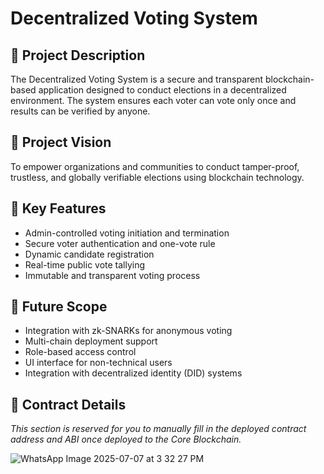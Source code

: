 # Decentralized Voting System

## 📜 Project Description
The Decentralized Voting System is a secure and transparent blockchain-based application designed to conduct elections in a decentralized environment. The system ensures each voter can vote only once and results can be verified by anyone.

## 🎯 Project Vision
To empower organizations and communities to conduct tamper-proof, trustless, and globally verifiable elections using blockchain technology.

## 🚀 Key Features
- Admin-controlled voting initiation and termination
- Secure voter authentication and one-vote rule
- Dynamic candidate registration
- Real-time public vote tallying
- Immutable and transparent voting process

## 🔮 Future Scope
- Integration with zk-SNARKs for anonymous voting
- Multi-chain deployment support
- Role-based access control
- UI interface for non-technical users
- Integration with decentralized identity (DID) systems

## 📜 Contract Details
_This section is reserved for you to manually fill in the deployed contract address and ABI once deployed to the Core Blockchain._

![WhatsApp Image 2025-07-07 at 3 32 27 PM](https://github.com/user-attachments/assets/342a9004-457c-4f41-ad5b-019af17aa882)

